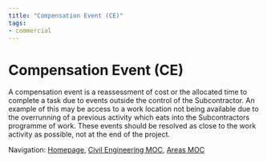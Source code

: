 ```yaml
---
title: "Compensation Event (CE)"
tags: 
- commercial
---
```

# Compensation Event (CE)
A compensation event is a reassessment of cost or the allocated time to complete a task due to events outside the control of the Subcontractor. An example of this may be access to a work location not being available due to the overrunning of a previous activity which eats into the Subcontractors programme of work. These events should be resolved as close to the work activity as possible, not at the end of the project.












Navigation: [Homepage](_index.md), [Civil Engineering MOC](notes/Civil%20Engineering%20MOC/Civil%20Engineering%20MOC.md), [Areas MOC](Areas%20MOC)
